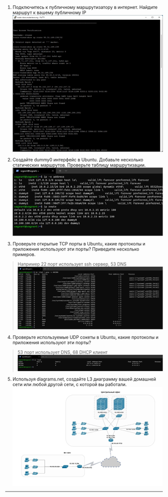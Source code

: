 1. Подключитесь к публичному маршрутизатору в интернет. Найдите маршрут к вашему публичному IP
![img](./03-sysadmin-08-net-01.jpg)

2. Создайте dummy0 интерфейс в Ubuntu. Добавьте несколько статических маршрутов. Проверьте таблицу маршрутизации.
![img](./03-sysadmin-08-net-02.jpg)

3. Проверьте открытые TCP порты в Ubuntu, какие протоколы и приложения используют эти порты? Приведите несколько примеров.
> Например 22 порт использует ssh сервер, 53 DNS
![img](./03-sysadmin-08-net-03.jpg)

4. Проверьте используемые UDP сокеты в Ubuntu, какие протоколы и приложения используют эти порты?
>53 порт использует DNS, 68 DHCP клиент
![img](./03-sysadmin-08-net-04.jpg)

5. Используя diagrams.net, создайте L3 диаграмму вашей домашней сети или любой другой сети, с которой вы работали. 
![img](./03-sysadmin-08-net-05.jpg)

 ---